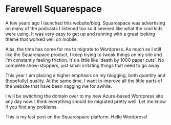 # Farewell Squarespace


A few years ago I launched this website/blog. Squarespace was advertising on many of the podcasts I listened too so it seemed like what the cool kids were using. It was very easy to get up and running with a great looking theme that worked well on mobile.



Alas, the time has come for me to migrate to Wordpress. As much as I still like the Squarespace product, I keep trying to tweak things on my site and I'm constantly feeling friction. It's a little like 'death by 1000 paper cuts'. No complete show-stoppers, just small irritating things that need to go away. 



This year I am placing a higher emphasis on my blogging, both quantity and (hopefully) quality. At the same time, I want to improve all the little parts of the website that have been nagging me for awhile.



I will be switching the domain over to my new Azure-based Wordpress site any day now. I think everything should be migrated pretty well. Let me know if you find any problems.



This is my last post on the Squarespace platform. Hello Wordpress!
 
